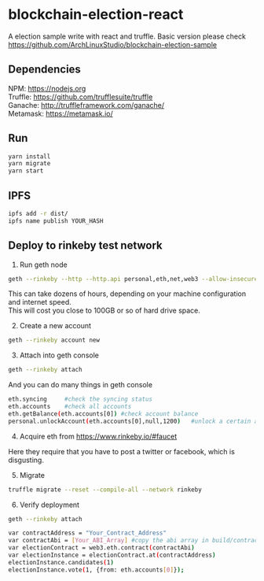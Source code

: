 # blockchain-election-react

A election sample write with react and truffle. Basic version please check https://github.com/ArchLinuxStudio/blockchain-election-sample

## Dependencies

NPM: https://nodejs.org  
Truffle: https://github.com/trufflesuite/truffle  
Ganache: http://truffleframework.com/ganache/  
Metamask: https://metamask.io/

## Run

```bash
yarn install
yarn migrate
yarn start
```

## IPFS

```bash
ipfs add -r dist/
ipfs name publish YOUR_HASH
```

## Deploy to rinkeby test network

1. Run geth node

```bash
geth --rinkeby --http --http.api personal,eth,net,web3 --allow-insecure-unlock
```

This can take dozens of hours, depending on your machine configuration and internet speed.  
This will cost you close to 100GB or so of hard drive space.

2. Create a new account

```bash
geth --rinkeby account new
```

3. Attach into geth console

```bash
geth --rinkeby attach
```

And you can do many things in geth console

```bash
eth.syncing     #check the syncing status
eth.accounts    #check all accounts
eth.getBalance(eth.accounts[0]) #check account balance
personal.unlockAccount(eth.accounts[0],null,1200)   #unlock a certain accont for 20 minutes
```

4. Acquire eth from https://www.rinkeby.io/#faucet

Here they require that you have to post a twitter or facebook, which is disgusting.

5. Migrate

```bash
truffle migrate --reset --compile-all --network rinkeby
```

6. Verify deployment

```bash
geth --rinkeby attach
```

```bash
var contractAddress = "Your_Contract_Address"
var contractAbi = [Your_ABI_Array] #copy the abi array in build/contracts/Election.json, turn it into one line style
var electionContract = web3.eth.contract(contractAbi)
var electionInstance = electionContract.at(contractAddress)
electionInstance.candidates(1)
electionInstance.vote(1, {from: eth.accounts[0]});
```
